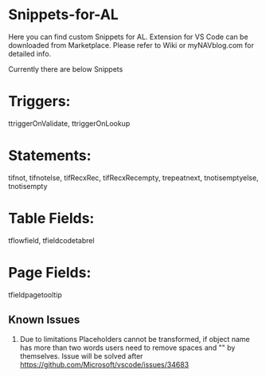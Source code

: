 # Snippets-for-AL
Here you can find custom Snippets for AL. Extension for VS Code can be downloaded from Marketplace. Please refer to Wiki or myNAVblog.com for detailed info.

Currently there are below Snippets 

# Triggers:
ttriggerOnValidate,
ttriggerOnLookup

# Statements:
tifnot,
tifnotelse,
tifRecxRec,
tifRecxRecempty,
trepeatnext,
tnotisemptyelse,
tnotisempty

# Table Fields:
tflowfield,
tfieldcodetabrel

# Page Fields:
tfieldpagetooltip

## Known Issues
1. Due to limitations Placeholders cannot be transformed, if object name has more than two words users need to remove spaces and "" by themselves. Issue will be solved after https://github.com/Microsoft/vscode/issues/34683
